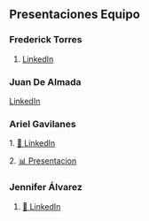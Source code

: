 ## Presentaciones Equipo
### Frederick Torres
1. [LinkedIn](https://www.linkedin.com/in/frederick-damian-torres-cando-43a4b9325)



### Juan De Almada
[LinkedIn](linkedin.com/in/juan-manuel-alejandro-de-almada-arteaga-464597350)
### Ariel Gavilanes
<p>
  1. <a href="https://www.linkedin.com/in/ariel-gavilanes-38283534b/">💼 LinkedIn</a>
</p>
<p>
  2. <a href="https://www.canva.com/design/DAGfAfFpLhI/p34IOJcU3MariUkHCc8eWg/edit?utm_content=DAGfAfFpLhI&utm_campaign=designshare&utm_medium=link2&utm_source=sharebutton">📊 Presentacion</a>
</p>

### Jennifer Álvarez
1. [💼 LinkedIn](http://www.linkedin.com/in/jennifer-alvarez-38b204351)
